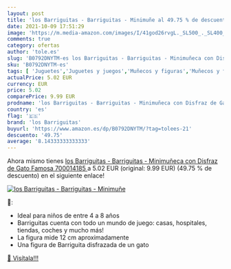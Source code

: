 ```yaml
---
layout: post
title: 'los Barriguitas - Barriguitas - Minimuñe al 49.75 % de descuento'
date: 2021-10-09 17:51:29
image: 'https://m.media-amazon.com/images/I/41god26rvgL._SL500_._SL400_.jpg'
comments: true
category: ofertas
author: 'tole.es'
slug: 'B0792DNYTM-es los Barriguitas - Barriguitas - Minimuñeca con Disfraz de...'
sku: 'B0792DNYTM-es'
tags: [ 'Juguetes','Juguetes y juegos','Muñecos y figuras','Muñecos y figuras de acción','famosa','los barriguitas', ]
actualPrice: 5.02 EUR
currency: EUR
price: 5.02
comparePrice: 9.99 EUR
prodname: 'los Barriguitas - Barriguitas - Minimuñeca con Disfraz de Gato  Famosa 700014185 '
country: 'es'
flag: '🇪🇸'
brand: 'los Barriguitas'
buyurl: 'https://www.amazon.es/dp/B0792DNYTM/?tag=tolees-21'
descuento: '49.75'
average: '8.14333333333333'
---
```


Ahora mismo tienes [los Barriguitas - Barriguitas - Minimuñeca con Disfraz de Gato  Famosa 700014185 ](https://www.amazon.es/dp/B0792DNYTM/?tag=tolees-21) a 5.02 EUR (original: 9.99 EUR) (49.75 %  de descuento) en el siguiente enlace!

[![los Barriguitas - Barriguitas - Minimuñe](https://m.media-amazon.com/images/I/41god26rvgL._SL500_._SL400_.jpg)](https://www.amazon.es/dp/B0792DNYTM/?tag=tolees-21)

🔎:

- Ideal para niños de entre 4 a 8 años
- Barriguitas cuenta con todo un mundo de juego: casas, hospitales, tiendas, coches y mucho más!
- La figura mide 12 cm aproximadamente
- Una figura de Barriguita disfrazada de un gato

[🛒 Visítala!!!](https://www.amazon.es/dp/B0792DNYTM/?tag=tolees-21)
